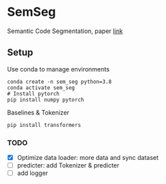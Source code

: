 # SemSeg
Semantic Code Segmentation, paper [link](https://www.overleaf.com/project/6331cafdb13619ac9254afd8)

## Setup

Use conda to manage environments
```shell script
conda create -n sem_seg python=3.8
conda activate sem_seg
# Install pytorch
pip install numpy pytorch
```

Baselines & Tokenizer
```bash
pip install transformers
```


### TODO
- [x] Optimize data loader: more data and sync dataset
- [ ] predicter: add Tokenizer & predicter
- [ ] add logger